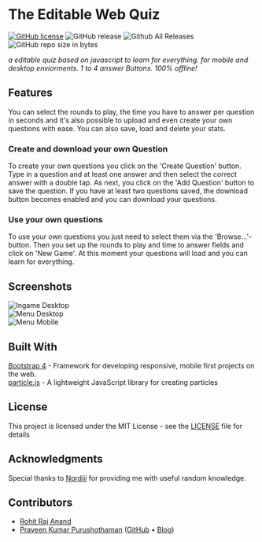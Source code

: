 # The Editable Web Quiz

[![GitHub license](https://img.shields.io/github/license/saiij/editable-web-quiz.svg)](https://github.com/saiij/editable-web-quiz/blob/master/LICENSE)
![GitHub release](https://img.shields.io/github/release/saiij/editable-web-quiz.svg)
![Github All Releases](https://img.shields.io/github/downloads/saiij/editable-web-quiz/total.svg)
![GitHub repo size in bytes](https://img.shields.io/github/repo-size/badges/shields.svg)

_a editable quiz based on javascript to learn for everything.
for mobile and desktop enviorments. 1 to 4 answer Buttons. 100% offline!_

## Features
You can select the rounds to play,
the time you have to answer per question in seconds and it's also possible to upload and even create your own questions with ease. You can also save, load and delete your stats.

### Create and download your own Question

To create your own questions you click on the 'Create Question' button.
Type in a question and at least one answer and then select the correct answer with a double tap. As next, you click on the 'Add Question' button to save the question.
If you have at least two questions saved, the download button becomes enabled and you can download your questions.

### Use your own questions

To use your own questions you just need to select them via the 'Browse...'-button.
Then you set up the rounds to play and time to answer fields and click on 'New Game'.
At this moment your questions will load and you can learn for everything.

## Screenshots
![Ingame Desktop](img/ingame_desktop.png)      
![Menu Desktop](img/menu_desktop.png)   
![Menu Mobile](img/menu_mobile_w_custom_alert.png)   

## Built With

[Bootstrap 4](https://github.com/twbs/bootstrap) - Framework for developing responsive, mobile first projects on the web.   
[particle.js](https://github.com/VincentGarreau/particles.js) - A lightweight JavaScript library for creating particles

## License

This project is licensed under the MIT License - see the [LICENSE](LICENSE) file for details

## Acknowledgments

Special thanks to [Nordiii](https://github.com/Nordiii) for providing me with useful random knowledge.


## Contributors
- [Rohit Raj Anand](https://github.com/rht6226)
- [Praveen Kumar Purushothaman](https://praveen.science/) ([GitHub](https://github.com/praveenscience/) &bull; [Blog](https://blog.praveen.science/))
